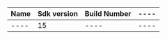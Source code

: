 | Name | Sdk version | Build Number | ---- |
|------|-------------|--------------|------|
| ---- | 15          | ----         | ---- |
